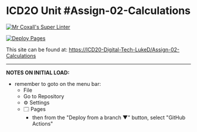 # ICD2O Unit #Assign-02-Calculations

[![Mr Coxall's Super Linter](https://github.com/ICD20-Digital-Tech-LukeD/Assign-02-Calculations/workflows/Mr%20Coxall's%20Super%20Linter/badge.svg)](https://github.com/ICD20-Digital-Tech-LukeD/Assign-02-Calculations/actions)

[![Deploy Pages](https://github.com/ICD20-Digital-Tech-LukeD/Assign-02-Calculations/workflows/Deploy%20Pages/badge.svg)](https://github.com/ICD20-Digital-Tech-LukeD/Assign-02-Calculations/actions)

This site can be found at: [https://ICD20-Digital-Tech-LukeD/Assign-02-Calculations](https://ICD20-Digital-Tech-LukeD/Assign-02-Calculations)

---

**NOTES ON INITIAL LOAD:**
- remember to goto on the menu bar:
  - File
  - Go to Repository
  - ⚙ Settings
  - 🗔 Pages
    - then from the "Deploy from a branch ▼" button, select "GitHub Actions"
